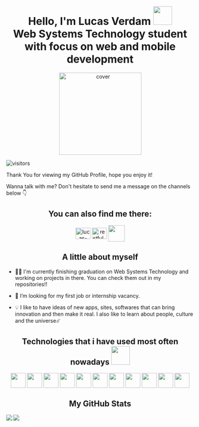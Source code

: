 <h1 align='center'> Hello, I'm Lucas Verdam <img src = "https://raw.githubusercontent.com/MartinHeinz/MartinHeinz/master/wave.gif" width = 50px> <br /> 
Web Systems Technology student with focus on web and mobile development</h1>

<div align="center">
<img width="221px" height = "221px" src="https://avatars.githubusercontent.com/u/70668314?v=4" alt="cover" />
</div>

<p align='center'>

![visitors](https://visitor-badge.glitch.me/badge?page_id=LucasVerdam.lucasverdam)

</p>

Thank You for viewing my GitHub Profile, hope you enjoy it! 

Wanna talk with me? Don't hesitate to send me a message on the channels below 👇

<h2 align="center">You can also find me there:</h2>
<p align="center">
<a href="https://linkedin.com/in/lucas-verdam-207b67230/" target="blank"><img align="center" src="https://cdn.jsdelivr.net/npm/simple-icons@3.0.1/icons/linkedin.svg" alt="lucas-verdam" height="30" width="40" /></a>
<a href="https://instagram.com/restful_cat/" target="blank"><img align="center" src="https://cdn.jsdelivr.net/npm/simple-icons@3.0.1/icons/instagram.svg" alt="restful_cat" height="30" width="40" /></a>
<a href = 'https://www.github.com/LucasVerdam'> <img width = '44px' align= 'center' src="https://camo.githubusercontent.com/18a2fa2ff29bbb86a86819ec50536c3c38bc9fc0ca6b3d17ef48eaf50ea34983/68747470733a2f2f6d65646961312e67697068792e636f6d2f6d656469612f6475334a336358797a686a3735494f6776412f67697068792e6769663f6369643d65636630356534377832673033346939707a77747a7a7364337867673277396e723934743474666c6262676f33303038267269643d67697068792e676966"/></a>
</p>

<h2 align="center">A little about myself</h2>

- 👩‍💻 I'm currently finishing graduation on Web Systems Technology and working on projects in there. You can check them out in my repositories!! 

- 🤝 I’m looking for my first job or internship vacancy.

- 💡 I like to have ideas of new apps, sites, softwares that can bring innovation and then make it real. I also like to learn about people, culture and the universe☄️




<h2 align='center'> Technologies that i have used most often nowadays <img src = "https://media2.giphy.com/media/QssGEmpkyEOhBCb7e1/giphy.gif?cid=ecf05e47a0n3gi1bfqntqmob8g9aid1oyj2wr3ds3mg700bl&rid=giphy.gif" width = 50px> </h2>
<p align = 'center'>
<img width ='40px' align='center' src ='https://raw.githubusercontent.com/rahulbanerjee26/githubAboutMeGenerator/main/icons/html.svg'>
<img width ='40px' align='center' src ='https://raw.githubusercontent.com/rahulbanerjee26/githubAboutMeGenerator/main/icons/css.svg'>
<img width ='40px' align='center' src ='https://raw.githubusercontent.com/rahulbanerjee26/githubAboutMeGenerator/main/icons/javascript.svg'>
<img width ='40px' align='center' src ='https://raw.githubusercontent.com/rahulbanerjee26/githubAboutMeGenerator/main/icons/typescript.svg'>
<img width ='40px' align='center' src ='https://raw.githubusercontent.com/rahulbanerjee26/githubAboutMeGenerator/main/icons/reactjs.svg'>
<img width ='40px' align='center' src ='https://raw.githubusercontent.com/rahulbanerjee26/githubAboutMeGenerator/main/icons/nodejs.svg'>
<img width ='40px' align='center' src ='https://raw.githubusercontent.com/rahulbanerjee26/githubAboutMeGenerator/main/icons/express.svg'>
<img width ='40px' align='center' src ='https://raw.githubusercontent.com/rahulbanerjee26/githubAboutMeGenerator/main/icons/python.svg'>
<img width ='40px' align='center' src ='https://raw.githubusercontent.com/rahulbanerjee26/githubAboutMeGenerator/main/icons/git.svg'>
<img width ='40px' align='center' src ='https://raw.githubusercontent.com/rahulbanerjee26/githubAboutMeGenerator/main/icons/webpack.svg'>
<img width ='40px' align='center' src ='https://raw.githubusercontent.com/rahulbanerjee26/githubAboutMeGenerator/main/icons/figma.svg'>

<br>
</p>

<h2 align="center"> My GitHub Stats </h2>
<a href="https://github.com/anuraghazra/github-readme-stats">
<img align="left" src="https://github-readme-stats.vercel.app/api?username=LucasVerdam&count_private=true&show_icons=true&theme=radical" />
</a>
<a href="https://github.com/anuraghazra/convoychat">
<img align="center" src="https://github-readme-stats.vercel.app/api/top-langs/?username=LucasVerdam&theme=radical" />
</a>
